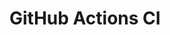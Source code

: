 # GitHub Actions CI































































































































































































































































































































































































































































































































































































































































































































































































































































































































































































































































































































































































































































































































































































































































































































































































































































